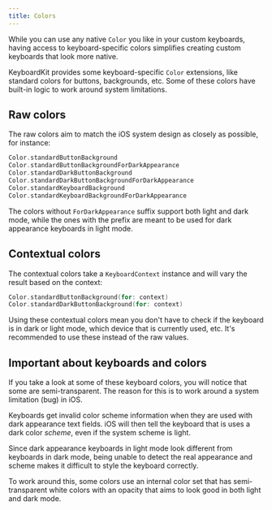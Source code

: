 ```yaml
---
title: Colors
---
```


While you can use any native `Color` you like in your custom keyboards, having access to keyboard-specific colors simplifies creating custom keyboards that look more native.

KeyboardKit provides some keyboard-specific `Color` extensions, like standard colors for buttons, backgrounds, etc. Some of these colors have built-in logic to work around system limitations.



## Raw colors

The raw colors aim to match the iOS system design as closely as possible, for instance:

```swift
Color.standardButtonBackground
Color.standardButtonBackgroundForDarkAppearance
Color.standardDarkButtonBackground
Color.standardDarkButtonBackgroundForDarkAppearance
Color.standardKeyboardBackground
Color.standardKeyboardBackgroundForDarkAppearance
```

The colors without `ForDarkAppearance` suffix support both light and dark mode, while the ones with the prefix are meant to be used for dark appearance keyboards in light mode.



## Contextual colors

The contextual colors take a ``KeyboardContext`` instance and will vary the result based on the context:

```swift
Color.standardButtonBackground(for: context)
Color.standardDarkButtonBackground(for: context)
```

Using these contextual colors mean you don't have to check if the keyboard is in dark or light mode, which device that is currently used, etc. It's recommended to use these instead of the raw values. 



## Important about keyboards and colors

If you take a look at some of these keyboard colors, you will notice that some are semi-transparent. The reason for this is to work around a system limitation (bug) in iOS.

Keyboards get invalid color scheme information when they are used with dark appearance text fields. iOS will then tell the keyboard that is uses a dark color *scheme*, even if the system scheme is light. 

Since dark appearance keyboards in light mode look different from keyboards in dark mode, being unable to detect the real appearance and scheme makes it difficult to style the keyboard correctly. 

To work around this, some colors use an internal color set that has semi-transparent white colors with an opacity that aims to look good in both light and dark mode.



[Pro]: /pro